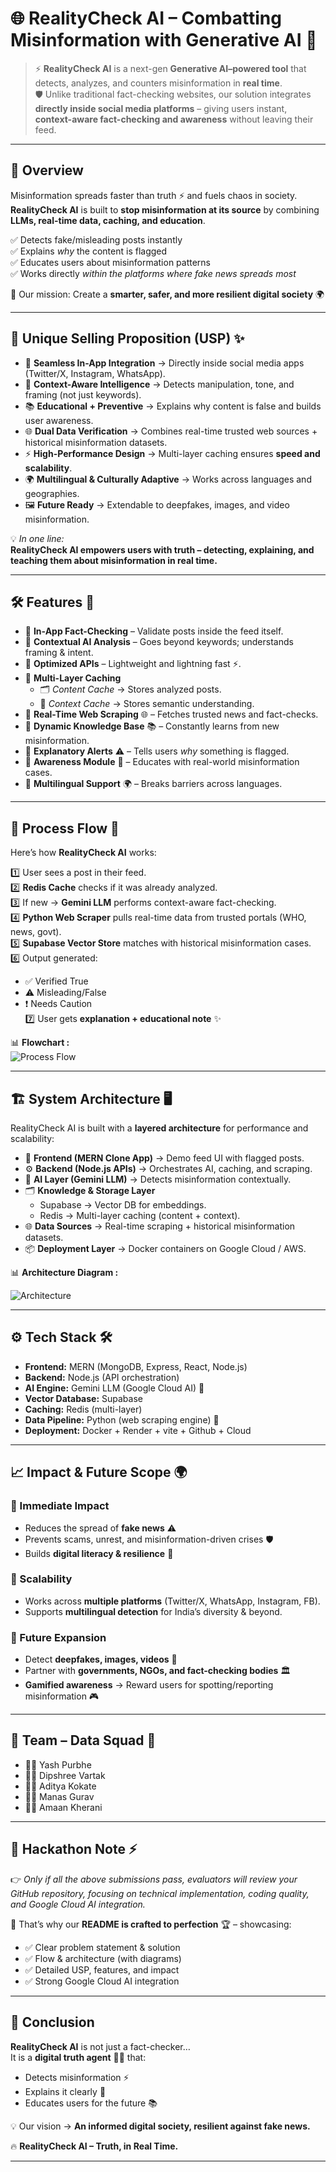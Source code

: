 # 🌐 RealityCheck AI – Combatting Misinformation with Generative AI 🤖

> ⚡ **RealityCheck AI** is a next-gen **Generative AI–powered tool** that detects, analyzes, and counters misinformation in **real time**.  
> 🛡️ Unlike traditional fact-checking websites, our solution integrates **directly inside social media platforms** – giving users instant, **context-aware fact-checking and awareness** without leaving their feed.

---

## 📌 Overview  

Misinformation spreads faster than truth ⚡ and fuels chaos in society.  
**RealityCheck AI** is built to **stop misinformation at its source** by combining **LLMs, real-time data, caching, and education**.  

✅ Detects fake/misleading posts instantly  
✅ Explains *why* the content is flagged  
✅ Educates users about misinformation patterns  
✅ Works directly *within the platforms where fake news spreads most*  

🎯 Our mission: Create a **smarter, safer, and more resilient digital society** 🌍  

---

## 🌟 Unique Selling Proposition (USP) ✨  

- 🔗 **Seamless In-App Integration** → Directly inside social media apps (Twitter/X, Instagram, WhatsApp).  
- 🧠 **Context-Aware Intelligence** → Detects manipulation, tone, and framing (not just keywords).  
- 📚 **Educational + Preventive** → Explains why content is false and builds user awareness.  
- 🌐 **Dual Data Verification** → Combines real-time trusted web sources + historical misinformation datasets.  
- ⚡ **High-Performance Design** → Multi-layer caching ensures **speed and scalability**.  
- 🌍 **Multilingual & Culturally Adaptive** → Works across languages and geographies.  
- 🖼️ **Future Ready** → Extendable to deepfakes, images, and video misinformation.  

💡 *In one line:*  
**RealityCheck AI empowers users with truth – detecting, explaining, and teaching them about misinformation in real time.**

---

## 🛠️ Features 🚀  

- 🔹 **In-App Fact-Checking** – Validate posts inside the feed itself.  
- 🔹 **Contextual AI Analysis** – Goes beyond keywords; understands framing & intent.  
- 🔹 **Optimized APIs** – Lightweight and lightning fast ⚡.  
- 🔹 **Multi-Layer Caching**  
  - 🗂️ *Content Cache* → Stores analyzed posts.  
  - 🧩 *Context Cache* → Stores semantic understanding.  
- 🔹 **Real-Time Web Scraping** 🌐 – Fetches trusted news and fact-checks.  
- 🔹 **Dynamic Knowledge Base** 📚 – Constantly learns from new misinformation.  
- 🔹 **Explanatory Alerts** ⚠️ – Tells users *why* something is flagged.  
- 🔹 **Awareness Module** 🧠 – Educates with real-world misinformation cases.  
- 🔹 **Multilingual Support** 🌍 – Breaks barriers across languages.  

---

## 🔄 Process Flow 🔁  

Here’s how **RealityCheck AI** works:  

1️⃣ User sees a post in their feed.  
2️⃣ **Redis Cache** checks if it was already analyzed.  
3️⃣ If new → **Gemini LLM** performs context-aware fact-checking.  
4️⃣ **Python Web Scraper** pulls real-time data from trusted portals (WHO, news, govt).  
5️⃣ **Supabase Vector Store** matches with historical misinformation cases.  
6️⃣ Output generated:  
   - ✅ Verified True  
   - ⚠️ Misleading/False  
   - ❗ Needs Caution  
7️⃣ User gets **explanation + educational note** ✨  

📊 **Flowchart :**  
![Process Flow](Assets/Flowchart.gif)  

---

## 🏗️ System Architecture 🖥️  

RealityCheck AI is built with a **layered architecture** for performance and scalability:  

- 🎨 **Frontend (MERN Clone App)** → Demo feed UI with flagged posts.  
- ⚙️ **Backend (Node.js APIs)** → Orchestrates AI, caching, and scraping.  
- 🧠 **AI Layer (Gemini LLM)** → Detects misinformation contextually.  
- 🗂️ **Knowledge & Storage Layer**  
  - Supabase → Vector DB for embeddings.  
  - Redis → Multi-layer caching (content + context).  
- 🌐 **Data Sources** → Real-time scraping + historical misinformation datasets.  
- 📦 **Deployment Layer** → Docker containers on Google Cloud / AWS.  

📊 **Architecture Diagram :**  

![Architecture](Assets/Architecture.gif)  

---

## ⚙️ Tech Stack 🛠️  

- **Frontend:** MERN (MongoDB, Express, React, Node.js)  
- **Backend:** Node.js (API orchestration)  
- **AI Engine:** Gemini LLM (Google Cloud AI) 🤖  
- **Vector Database:** Supabase  
- **Caching:** Redis (multi-layer)  
- **Data Pipeline:** Python (web scraping engine) 🐍  
- **Deployment:** Docker + Render + vite + Github + Cloud  

---

## 📈 Impact & Future Scope 🌍  

### 🌟 Immediate Impact  
- Reduces the spread of **fake news** ⚠️  
- Prevents scams, unrest, and misinformation-driven crises 🛡️  
- Builds **digital literacy & resilience** 🧠  

### 🚀 Scalability  
- Works across **multiple platforms** (Twitter/X, WhatsApp, Instagram, FB).  
- Supports **multilingual detection** for India’s diversity & beyond.  

### 🔮 Future Expansion  
- Detect **deepfakes, images, videos** 🎥  
- Partner with **governments, NGOs, and fact-checking bodies** 🏛️  
- **Gamified awareness** → Reward users for spotting/reporting misinformation 🎮  

---

## 👥 Team – Data Squad 💪  

- 🧑‍💻 Yash Purbhe  
- 👩‍💻 Dipshree Vartak  
- 👨‍💻 Aditya Kokate  
- 👨‍💻 Manas Gurav  
- 👨‍💻 Amaan Kherani  

---

## 🙌 Hackathon Note ⚡  

👉 *Only if all the above submissions pass, evaluators will review your GitHub repository, focusing on technical implementation, coding quality, and Google Cloud AI integration.*  

💯 That’s why our **README is crafted to perfection** 🏆 – showcasing:  
- ✅ Clear problem statement & solution  
- ✅ Flow & architecture (with diagrams)  
- ✅ Detailed USP, features, and impact  
- ✅ Strong Google Cloud AI integration  

---

## 🚀 Conclusion  

**RealityCheck AI** is not just a fact-checker…  
It is a **digital truth agent** 🕵️‍♂️ that:  
- Detects misinformation ⚡  
- Explains it clearly 📢  
- Educates users for the future 📚  

💡 Our vision → **An informed digital society, resilient against fake news.**  

🔥 **RealityCheck AI – Truth, in Real Time.**  

---
